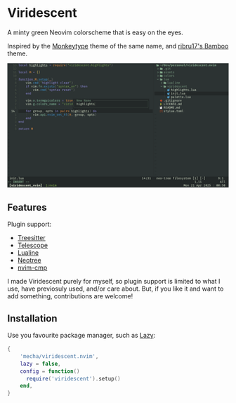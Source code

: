 # Viridescent

A minty green Neovim colorscheme that is easy on the eyes.

Inspired by the [Monkeytype](https://monkeytype.com) theme of the same name,
and [ribru17's Bamboo](https://github.com/ribru17/bamboo.nvim) theme.

![screenshot](assets/screenshot.png)

## Features

Plugin support:

- [Treesitter](https://github.com/nvim-treesitter/nvim-treesitter)
- [Telescope](https://github.com/nvim-telescope/telescope.nvim)
- [Lualine](https://github.com/nvim-lualine/lualine.nvim)
- [Neotree](https://github.com/nvim-neo-tree/neo-tree.nvim)
- [nvim-cmp](https://github.com/hrsh7th/nvim-cmp)

I made Viridescent purely for myself, so plugin support is limited to what I use,
have previosuly used, and/or care about. But, if you like it and want to add
something, contributions are welcome!

## Installation

Use you favourite package manager, such as [Lazy](https://github.com/folke/lazy.nvim):

```lua
{
    'mecha/viridescent.nvim',
    lazy = false,
    config = function()
      require('viridescent').setup()
    end,
}
```
